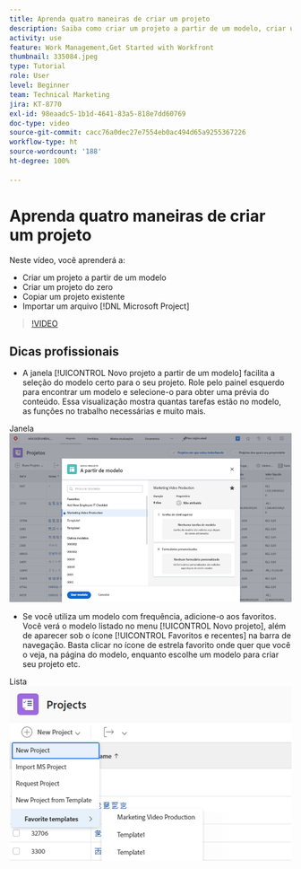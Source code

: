```yaml
---
title: Aprenda quatro maneiras de criar um projeto
description: Saiba como criar um projeto a partir de um modelo, criar um projeto do zero, copiar um projeto existente ou importar um arquivo  [!DNL Microsoft Project] .
activity: use
feature: Work Management,Get Started with Workfront
thumbnail: 335084.jpeg
type: Tutorial
role: User
level: Beginner
team: Technical Marketing
jira: KT-8770
exl-id: 98eaadc5-1b1d-4641-83a5-818e7dd60769
doc-type: video
source-git-commit: cacc76a0dec27e7554eb0ac494d65a9255367226
workflow-type: ht
source-wordcount: '188'
ht-degree: 100%

---
```


# Aprenda quatro maneiras de criar um projeto

Neste vídeo, você aprenderá a:

* Criar um projeto a partir de um modelo
* Criar um projeto do zero
* Copiar um projeto existente
* Importar um arquivo [!DNL Microsoft Project]

>[!VIDEO](https://video.tv.adobe.com/v/335084/?quality=12&learn=on)

## Dicas profissionais

* A janela [!UICONTROL Novo projeto a partir de um modelo] facilita a seleção do modelo certo para o seu projeto. Role pelo painel esquerdo para encontrar um modelo e selecione-o para obter uma prévia do conteúdo. Essa visualização mostra quantas tarefas estão no modelo, as funções no trabalho necessárias e muito mais.

Janela ![[!UICONTROL Novo projeto a partir de um modelo]](assets/planner-fund-new-project-from-template-window.png)

* Se você utiliza um modelo com frequência, adicione-o aos favoritos. Você verá o modelo listado no menu [!UICONTROL Novo projeto], além de aparecer sob o ícone [!UICONTROL Favoritos e recentes] na barra de navegação. Basta clicar no ícone de estrela favorito onde quer que você o veja, na página do modelo, enquanto escolhe um modelo para criar seu projeto etc.

Lista ![[!UICONTROL Modelos favoritos] abaixo do botão [!UICONTROL Novo projeto] ](assets/planner-fund-template-favorites.png)

<!---
learn more:
create a project using a template
create a project
copy a project
import a project from Microsoft Project
--->

